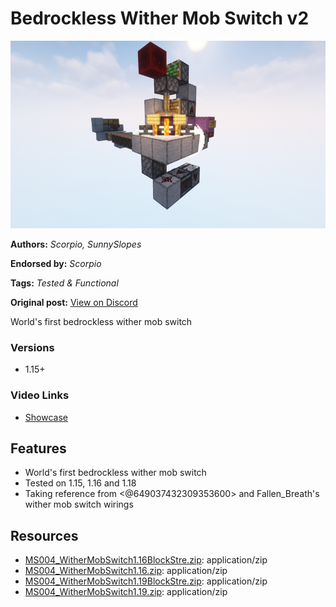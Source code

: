 # Bedrockless Wither Mob Switch v2
<img alt="2022-05-07_17.48.32.png" src="images/2022-05-07_17.48.32.png?raw=1" height="300px">

**Authors:** *Scorpio, SunnySlopes*

**Endorsed by:** *Scorpio*

**Tags:** *Tested & Functional*

**Original post:** [View on Discord](https://discord.com/channels/913065809096638494/1391992148739625140)

World's first bedrockless wither mob switch
### Versions
- 1.15+
### Video Links
- [Showcase](https://www.bilibili.com/video/BV1ubMbzvEe6/)

## Features
- World's first bedrockless wither mob switch
- Tested on 1.15, 1.16 and 1.18
- Taking reference from <@649037432309353600> and Fallen_Breath's wither mob switch wirings

## Resources
- [MS004_WitherMobSwitch1.16BlockStre.zip](attachments/MS004_WitherMobSwitch1.16BlockStre.zip): application/zip
- [MS004_WitherMobSwitch1.16.zip](attachments/MS004_WitherMobSwitch1.16.zip): application/zip
- [MS004_WitherMobSwitch1.19BlockStre.zip](attachments/MS004_WitherMobSwitch1.19BlockStre.zip): application/zip
- [MS004_WitherMobSwitch1.19.zip](attachments/MS004_WitherMobSwitch1.19.zip): application/zip
